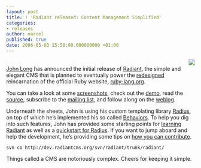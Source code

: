 ```yaml
---
layout: post
title: ! 'Radiant released: Content Management Simplified'
categories:
- releases
author: marcel
published: true
date: 2006-05-03 15:58:00.000000000 +01:00
---
```

<p><img src="https://weblog.rubyonrails.com/files/radiant-screenshot.jpg"  style="float: right; padding: 0px 0px 10px 10px" /><br />
<a href="http://wiseheartdesign.com/">John Long</a> has announced the initial release of <a href="http://radiantcms.org/">Radiant</a>, the simple and elegant <span class="caps">CMS</span> that is planned to eventually power the <a href="http://redhanded.hobix.com/redesign2005/">redesigned</a> reincarnation of the official Ruby website, <a href="http://ruby-lang.org">ruby-lang.org</a>.</p>
<p>You can take a look at some <a href="http://www.flickr.com/photos/86701100@N00/sets/72057594122572739/">screenshots</a>, check out the <a href="http://radiantcms.org/demo/">demo</a>, read   the <a href="http://dev.radiantcms.org/">source</a>, subscribe to the <a href="http://radiantcms.org/mailing-list/">mailing list</a>, and follow along on the <a href="http://radiantcms.org/blog/">weblog</a>.</p>
<p>Underneath the sheets, John is using his custom templating library <a href="http://radius.rubyforge.org/">Radius</a>, on top of which he&#8217;s implemented his so called <a href="http://radiantcms.org/blog/2006/05/02/behaviors/">Behaviors</a>. To help you dig into such features, John has provided some starting points for <a href="http://dev.radiantcms.org/#LearningRadiant">learning Radiant</a> as well as a <a href="http://radius.rubyforge.org/files/QUICKSTART.html">quickstart for Radius</a>. If you want to jump aboard and help the development, he&#8217;s providing some tips on  <a href="http://dev.radiantcms.org/#Contributing">how you can contribute</a>.</p>
<p><code>svn co http://dev.radiantcms.org/svn/radiant/trunk/radiant/</code></p>
<p>Things called a <span class="caps">CMS</span> are notoriously complex. Cheers for keeping it simple.</p>
